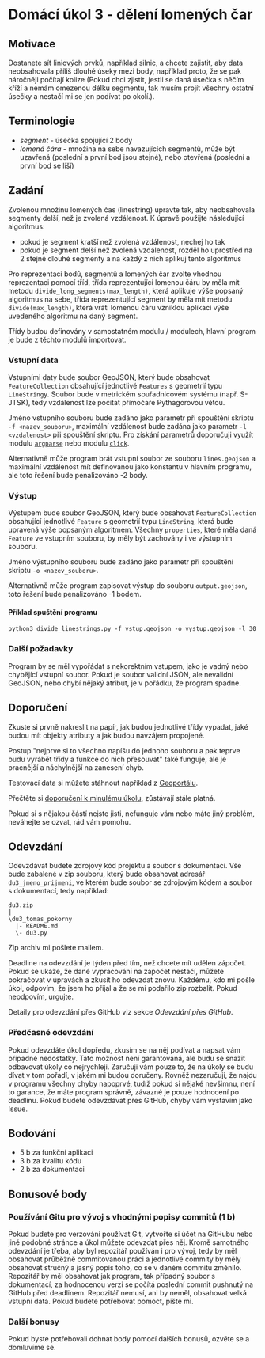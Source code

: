 # Domácí úkol 3 - dělení lomených čar

## Motivace
Dostanete síť liniových prvků, například silnic, a chcete zajistit, aby data
neobsahovala příliš dlouhé úseky mezi body, například proto, že se pak náročněji
počítají kolize (Pokud chci zjistit, jestli se daná úsečka s něčím kříží a nemám
omezenou délku segmentu, tak musím projít všechny ostatní úsečky a nestačí mi se
jen podívat po okolí.).

## Terminologie
 - *segment* - úsečka spojující 2 body
 - *lomená čára* - množina na sebe navazujících segmentů, může být uzavřená
   (poslední a první bod jsou stejné), nebo otevřená (poslední a první bod se
   liší)

## Zadání
Zvolenou množinu lomených čas (linestring) upravte tak, aby neobsahovala
segmenty delší, než je zvolená vzdálenost. K úpravě použijte následující
algoritmus:
 - pokud je segment kratší než zvolená vzdálenost, nechej ho tak
 - pokud je segment delší než zvolená vzdálenost, rozděl ho uprostřed na 2
   stejně dlouhé segmenty a na každý z nich aplikuj tento algoritmus

Pro reprezentaci bodů, segmentů a lomených čar zvolte vhodnou reprezentaci
pomocí tříd, třída reprezentující lomenou čáru by měla mít metodu
`divide_long_segments(max_length)`, která aplikuje výše popsaný algoritmus na sebe, třída
reprezentující segment by měla mít metodu `divide(max_length)`, která vrátí
lomenou čáru vzniklou aplikací výše uvedeného algoritmu na daný segment.

Třídy budou definovány v samostatném modulu / modulech, hlavní program je bude
z těchto modulů importovat.

### Vstupní data
Vstupními daty bude soubor GeoJSON, který bude obsahovat
`FeatureCollection` obsahující jednotlivé `Features` s geometrií typu
`LineString`y. Soubor bude v metrickém souřadnicovém systému (např. S-JTSK),
tedy vzdálenost lze počítat přímočaře Pythagorovou větou. 

Jméno vstupního souboru bude zadáno jako parametr při spouštění skriptu `-f
<nazev_souboru>`, maximální vzdálenost bude zadána jako parametr `-l <vzdalenost>` při
spouštění skriptu. Pro získání parametrů doporučuji využít modulu
[`argparse`](https://docs.python.org/3/library/argparse.html) nebo modulu
[`click`](https://click.palletsprojects.com/en/7.x/).

Alternativně může program brát vstupní soubor ze souboru `lines.geojson` a
maximální vzdálenost mít definovanou jako konstantu v hlavním programu, ale
toto řešení bude penalizováno -2 body.

### Výstup
Výstupem bude soubor GeoJSON, který bude obsahovat `FeatureCollection`
obsahující jednotlivé `Feature` s geometrií typu `LineString`, která bude
upravená výše popsaným algoritmem. Všechny `properties`, které měla daná `Feature`
ve vstupním souboru, by měly být zachovány i ve výstupním souboru.

Jméno výstupního souboru bude zadáno jako parametr při spouštění skriptu `-o
<nazev_souboru>`.

Alternativně může program zapisovat výstup do souboru `output.geojson`, toto
řešení bude penalizováno -1 bodem.

#### Příklad spuštění programu 
```
python3 divide_linestrings.py -f vstup.geojson -o vystup.geojson -l 30
```

### Další požadavky
Program by se měl vypořádat s nekorektním vstupem, jako je vadný nebo chybějící
vstupní soubor. Pokud je soubor validní JSON, ale nevalidní GeoJSON, nebo chybí nějaký
atribut, je v pořádku, že program spadne. 

## Doporučení
Zkuste si prvně nakreslit na papír, jak budou jednotlivé třídy vypadat, jaké
budou mít objekty atributy a jak budou navzájem propojené. 

Postup "nejprve si to všechno napíšu do jednoho souboru a pak teprve budu
vyrábět třídy a funkce do nich přesouvat" také funguje, ale je pracnější a
náchylnější na zanesení chyb. 

Testovací data si můžete stáhnout například z
[Geoportálu](https://www.geoportalpraha.cz/cs/data/otevrena-data/0AF6DE97-68B3-4CD6-AE5D-76ACEEE50636).

Přečtěte si [doporučení k minulému úkolu](../du02/README.md), zůstávají stále
platná.

Pokud si s nějakou částí nejste jisti, nefunguje vám nebo máte jiný problém,
neváhejte se ozvat, rád vám pomohu.


## Odevzdání
Odevzdávat budete zdrojový kód projektu a soubor s dokumentací. Vše
bude zabalené v zip souboru, který bude obsahovat adresář `du3_jmeno_prijmeni`,
ve kterém bude soubor se zdrojovým kódem a soubor s dokumentací, tedy například:
```
du3.zip
|
\du3_tomas_pokorny
  |- README.md
  \- du3.py
```
Zip archiv mi pošlete mailem. 

Deadline na odevzdání je týden před tím, než chcete mít udělen zápočet. Pokud se
ukáže, že dané vypracování na zápočet nestačí, můžete pokračovat v úpravách a
zkusit ho odevzdat znovu.
Každému, kdo mi pošle úkol, odpovím, že jsem ho přijal a že se mi podařilo zip
rozbalit. Pokud neodpovím, urgujte.

Detaily pro odevzdání přes GitHub viz sekce *Odevzdání přes GitHub*.

### Předčasné odevzdání
Pokud odevzdáte úkol dopředu, zkusím se na něj podívat a napsat vám případné
nedostatky. Tato možnost není garantovaná, ale budu se snažit odbavovat úkoly co
nejrychleji. Zaručuji vám pouze to, že na úkoly se budu dívat v tom pořadí, v
jakém mi budou doručeny. Rovněž nezaručuji, že najdu v programu všechny chyby
napoprvé, tudíž pokud si nějaké nevšimnu, není to garance, že máte program
správně, závazné je pouze hodnocení po deadlinu. Pokud budete odevzdávat přes
GitHub, chyby vám vystavím jako Issue.

## Bodování
 * 5 b za funkční aplikaci
 * 3 b za kvalitu kódu
 * 2 b za dokumentaci

## Bonusové body

### Používání Gitu pro vývoj s vhodnými popisy commitů (1 b)
Pokud budete pro verzování používat Git, vytvořte si účet na GitHubu nebo jiné
podobné stránce a úkol můžete odevzdat přes něj. Kromě samotného odevzdání je
třeba, aby byl repozitář používán i pro vývoj, tedy by měl obsahovat průběžně
commitovanou práci a jednotlivé commity by měly obsahovat stručný a jasný popis
toho, co se v daném commitu změnilo. Repozitář by měl obsahovat jak program, tak
případný soubor s dokumentací, za hodnocenou verzi se počítá poslední commit
pushnutý na GitHub před deadlinem. Repozitář nemusí, ani by neměl, obsahovat
velká vstupní data.  Pokud budete potřebovat pomoct, pište mi.

### Další bonusy
Pokud byste potřebovali dohnat body pomocí dalších bonusů, ozvěte se a domluvíme
se.

